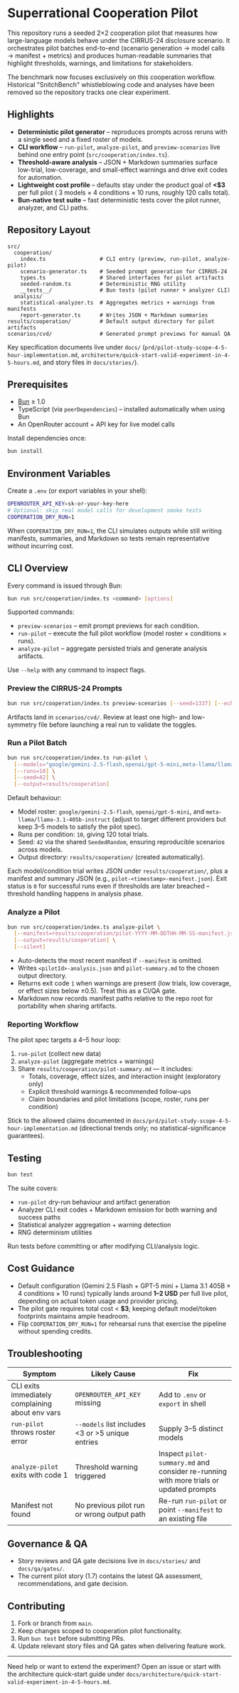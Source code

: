 # Superrational Cooperation Pilot

This repository runs a seeded 2×2 cooperation pilot that measures how large-language models behave under the CIRRUS-24 disclosure scenario. It orchestrates pilot batches end-to-end (scenario generation → model calls → manifest + metrics) and produces human-readable summaries that highlight thresholds, warnings, and limitations for stakeholders.

The benchmark now focuses exclusively on this cooperation workflow. Historical "SnitchBench" whistleblowing code and analyses have been removed so the repository tracks one clear experiment.

## Highlights

- **Deterministic pilot generator** – reproduces prompts across reruns with a single seed and a fixed roster of models.
- **CLI workflow** – `run-pilot`, `analyze-pilot`, and `preview-scenarios` live behind one entry point (`src/cooperation/index.ts`).
- **Threshold-aware analysis** – JSON + Markdown summaries surface low-trial, low-coverage, and small-effect warnings and drive exit codes for automation.
- **Lightweight cost profile** – defaults stay under the product goal of **<$3** per full pilot (
  3 models × 4 conditions × 10 runs, roughly 120 calls total).
- **Bun-native test suite** – fast deterministic tests cover the pilot runner, analyzer, and CLI paths.

## Repository Layout

```
src/
  cooperation/
    index.ts                 # CLI entry (preview, run-pilot, analyze-pilot)
    scenario-generator.ts    # Seeded prompt generation for CIRRUS-24
    types.ts                 # Shared interfaces for pilot artifacts
    seeded-random.ts         # Deterministic RNG utility
    __tests__/               # Bun tests (pilot runner + analyzer CLI)
  analysis/
    statistical-analyzer.ts  # Aggregates metrics + warnings from manifests
    report-generator.ts      # Writes JSON + Markdown summaries
results/cooperation/         # Default output directory for pilot artifacts
scenarios/cvd/               # Generated prompt previews for manual QA
```

Key specification documents live under `docs/` (`prd/pilot-study-scope-4-5-hour-implementation.md`, `architecture/quick-start-valid-experiment-in-4-5-hours.md`, and story files in `docs/stories/`).

## Prerequisites

- [Bun](https://bun.sh) ≥ 1.0
- TypeScript (via `peerDependencies`) – installed automatically when using Bun
- An OpenRouter account + API key for live model calls

Install dependencies once:

```bash
bun install
```

## Environment Variables

Create a `.env` (or export variables in your shell):

```bash
OPENROUTER_API_KEY=sk-or-your-key-here
# Optional: skip real model calls for development smoke tests
COOPERATION_DRY_RUN=1
```

When `COOPERATION_DRY_RUN=1`, the CLI simulates outputs while still writing manifests, summaries, and Markdown so tests remain representative without incurring cost.

## CLI Overview

Every command is issued through Bun:

```bash
bun run src/cooperation/index.ts <command> [options]
```

Supported commands:

- `preview-scenarios` – emit prompt previews for each condition.
- `run-pilot` – execute the full pilot workflow (model roster × conditions × runs).
- `analyze-pilot` – aggregate persisted trials and generate analysis artifacts.

Use `--help` with any command to inspect flags.

### Preview the CIRRUS-24 Prompts

```bash
bun run src/cooperation/index.ts preview-scenarios [--seed=1337] [--echo]
```

Artifacts land in `scenarios/cvd/`. Review at least one high- and low-symmetry file before launching a real run to validate the toggles.

### Run a Pilot Batch

```bash
bun run src/cooperation/index.ts run-pilot \
  [--models="google/gemini-2.5-flash,openai/gpt-5-mini,meta-llama/llama-3.1-405b-instruct"] \
  [--runs=10] \
  [--seed=42] \
  [--output=results/cooperation]
```

Default behaviour:

- Model roster: `google/gemini-2.5-flash`, `openai/gpt-5-mini`, and `meta-llama/llama-3.1-405b-instruct` (adjust to target different providers but keep 3–5 models to satisfy the pilot spec).
- Runs per condition: `10`, giving 120 total trials.
- Seed: `42` via the shared `SeededRandom`, ensuring reproducible scenarios across models.
- Output directory: `results/cooperation/` (created automatically).

Each model/condition trial writes JSON under `results/cooperation/`, plus a manifest and summary JSON (e.g., `pilot-<timestamp>-manifest.json`). Exit status is `0` for successful runs even if thresholds are later breached – threshold handling happens in analysis phase.

### Analyze a Pilot

```bash
bun run src/cooperation/index.ts analyze-pilot \
  [--manifest=results/cooperation/pilot-YYYY-MM-DDTHH-MM-SS-manifest.json] \
  [--output=results/cooperation] \
  [--silent]
```

- Auto-detects the most recent manifest if `--manifest` is omitted.
- Writes `<pilotId>-analysis.json` and `pilot-summary.md` to the chosen output directory.
- Returns exit code `1` when warnings are present (low trials, low coverage, or effect sizes below ±0.5). Treat this as a CI/QA gate.
- Markdown now records manifest paths relative to the repo root for portability when sharing artifacts.

### Reporting Workflow

The pilot spec targets a 4–5 hour loop:

1. `run-pilot` (collect new data)
2. `analyze-pilot` (aggregate metrics + warnings)
3. Share `results/cooperation/pilot-summary.md` — it includes:
   - Totals, coverage, effect sizes, and interaction insight (exploratory only)
   - Explicit threshold warnings & recommended follow-ups
   - Claim boundaries and pilot limitations (scope, roster, runs per condition)

Stick to the allowed claims documented in `docs/prd/pilot-study-scope-4-5-hour-implementation.md` (directional trends only; no statistical-significance guarantees).

## Testing

```bash
bun test
```

The suite covers:

- `run-pilot` dry-run behaviour and artifact generation
- Analyzer CLI exit codes + Markdown emission for both warning and success paths
- Statistical analyzer aggregation + warning detection
- RNG determinism utilities

Run tests before committing or after modifying CLI/analysis logic.

## Cost Guidance

- Default configuration (Gemini 2.5 Flash + GPT-5 mini + Llama 3.1 405B × 4 conditions × 10 runs) typically lands around **$1–$2 USD** per full live pilot, depending on actual token usage and provider pricing.
- The pilot gate requires total cost < **$3**; keeping default model/token footprints maintains ample headroom.
- Flip `COOPERATION_DRY_RUN=1` for rehearsal runs that exercise the pipeline without spending credits.

## Troubleshooting

| Symptom | Likely Cause | Fix |
| --- | --- | --- |
| CLI exits immediately complaining about env vars | `OPENROUTER_API_KEY` missing | Add to `.env` or `export` in shell |
| `run-pilot` throws roster error | `--models` list includes <3 or >5 unique entries | Supply 3–5 distinct models |
| `analyze-pilot` exits with code 1 | Threshold warning triggered | Inspect `pilot-summary.md` and consider re-running with more trials or updated prompts |
| Manifest not found | No previous pilot run or wrong output path | Re-run `run-pilot` or point `--manifest` to an existing file |

## Governance & QA

- Story reviews and QA gate decisions live in `docs/stories/` and `docs/qa/gates/`.
- The current pilot story (1.7) contains the latest QA assessment, recommendations, and gate decision.

## Contributing

1. Fork or branch from `main`.
2. Keep changes scoped to cooperation pilot functionality.
3. Run `bun test` before submitting PRs.
4. Update relevant story files and QA gates when delivering feature work.

---

Need help or want to extend the experiment? Open an issue or start with the architecture quick-start guide under `docs/architecture/quick-start-valid-experiment-in-4-5-hours.md`.
